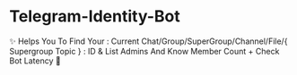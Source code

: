 # Telegram-Identity-Bot
✨ Helps You To Find Your : Current Chat/Group/SuperGroup/Channel/File/{ Supergroup Topic } :  ID &amp; List Admins And Know Member Count  + Check Bot Latency 💚
